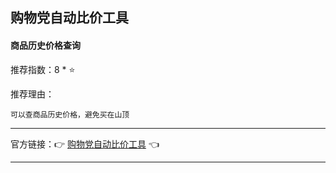 ## 购物党自动比价工具

#### 商品历史价格查询

推荐指数：8 * ⭐

推荐理由：

    可以查商品历史价格，避免买在山顶

---



官方链接：👉 [购物党自动比价工具](
https://chrome.google.com/webstore/detail/%E8%B4%AD%E7%89%A9%E5%85%9A%E8%87%AA%E5%8A%A8%E6%AF%94%E4%BB%B7%E5%B7%A5%E5%85%B7/jgphnjokjhjlcnnajmfjlacjnjkhleah
) 👈



---
















